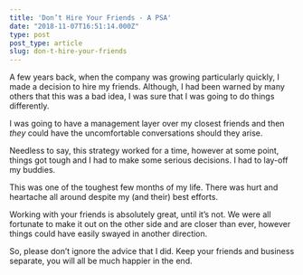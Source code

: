 ```yaml
---
title: 'Don’t Hire Your Friends - A PSA'
date: "2018-11-07T16:51:14.000Z"
type: post 
post_type: article
slug: don-t-hire-your-friends
---
```

A few years back, when the company was growing particularly quickly, I made a decision to hire my friends. Although, I had been warned by many others that this was a bad idea, I was sure that I was going to do things differently. 

I was going to have a management layer over my closest friends and then _they_ could have the uncomfortable conversations should they arise. 

Needless to say, this strategy worked for a time, however at some point, things got tough and I had to make some serious decisions. I had to lay-off my buddies. 

This was one of the toughest few months of my life. There was hurt and heartache all around despite my (and their) best efforts. 

Working with your friends is absolutely great, until it’s not. We were all fortunate to make it out on the other side and are closer than ever, however things could have easily swayed in another direction. 

So, please don’t ignore the advice that I did. Keep your friends and business separate, you will all be much happier in the end. 

